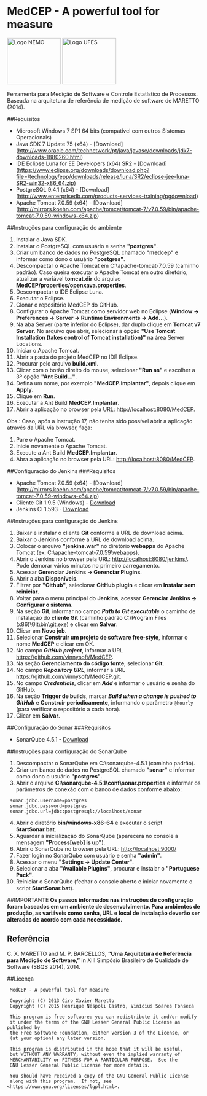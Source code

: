# MedCEP - A powerful tool for measure
<img src="https://github.com/vinnysoft/MedCEP/blob/master/Addons/web/naviox/images/nemo.jpg" alt="Logo NEMO" width="140px" height="120px"/> <img src="https://github.com/vinnysoft/MedCEP/blob/master/Addons/web/naviox/images/ufes.png" alt="Logo UFES" width="140px" height="120px"/>

Ferramenta para Medição de Software e Controle Estatístico de Processos. 
<br/>Baseada na arquitetura de referência de medição de software de MARETTO (2014).

##Requisitos
- Microsoft Windows 7 SP1 64 bits (compatível com outros Sistemas Operacionais)
- Java SDK 7 Update 75 (x64) - [Download] (http://www.oracle.com/technetwork/pt/java/javase/downloads/jdk7-downloads-1880260.html)
- IDE Eclipse Luna for EE Developers (x64) SR2 - [Download] (https://www.eclipse.org/downloads/download.php?file=/technology/epp/downloads/release/luna/SR2/eclipse-jee-luna-SR2-win32-x86_64.zip)
- PostgreSQL 9.4.1 (x64) - [Download] (http://www.enterprisedb.com/products-services-training/pgdownload)
- Apache Tomcat 7.0.59 (x64) - [Download] (http://mirrors.koehn.com/apache/tomcat/tomcat-7/v7.0.59/bin/apache-tomcat-7.0.59-windows-x64.zip)

##Instruções para configuração do ambiente
1. Instalar o Java SDK.
2. Instalar o PostgreSQL com usuário e senha <b>"postgres"</b>.
3. Criar um banco de dados no PostgreSQL chamado <b>"medcep"</b> e informar como dono o usuário <b>"postgres"</b>.
4. Descompactar o Apache Tomcat em C:\apache-tomcat-7.0.59 (caminho padrão). Caso queira executar o Apache Tomcat em outro diretório, atualizar a variável <b>tomcat.dir</b> do arquivo <b>MedCEP/properties/openxava.properties</b>. 
5. Descompactar o IDE Eclipse Luna.
6. Executar o Eclipse.
7. Clonar o repositório MedCEP do GitHub.
8. Configurar o Apache Tomcat como servidor web no Eclipse (<b>Window -> Preferences -> Server -> Runtime Environments -> Add...</b>). 
9. Na aba Server (parte inferior do Eclipse), dar duplo clique em <b>Tomcat v7 Server</b>. No arquivo que abrir, selecionar a opção <b>"Use Tomcat Installation (takes control of Tomcat installation)"</b> na área Server Locations. 
10. Iniciar o Apache Tomcat.
11. Abrir a pasta do projeto MedCEP no IDE Eclipse.
12. Procurar pelo arquivo <b>build.xml</b>.
13. Clicar com o botão direito do mouse, selecionar <b>"Run as"</b> e escolher a 3º opção <b>"Ant Build..."</b>.
14. Defina um nome, por exemplo <b>"MedCEP.Implantar"</b>, depois clique em <b>Apply</b>.
15. Clique em <b>Run</b>.
16. Executar a Ant Build <b>MedCEP.Implantar</b>.
17. Abrir a aplicação no browser pela URL: [http://localhost:8080/MedCEP](http://localhost:8080/MedCEP).

Obs.: Caso, após a instrução 17, não tenha sido possível abrir a aplicação através da URL via browser, faça:

1. Pare o Apache Tomcat.
2. Inicie novamente o Apache Tomcat.
3. Execute a Ant Build <b>MedCEP.Implantar</b>.
4. Abra a aplicação no browser pela URL: [http://localhost:8080/MedCEP](http://localhost:8080/MedCEP).

##Configuração do Jenkins
###Requisitos

- Apache Tomcat 7.0.59 (x64) - [Download] (http://mirrors.koehn.com/apache/tomcat/tomcat-7/v7.0.59/bin/apache-tomcat-7.0.59-windows-x64.zip)
- Cliente Git 1.9.5 (Windows) - [Download](https://github.com/msysgit/msysgit/releases/download/Git-1.9.5-preview20150319/Git-1.9.5-preview20150319.exe)
- Jenkins CI 1.593 - [Download](http://mirrors.jenkins-ci.org/war/1.593/jenkins.war)

##Instruções para configuração do Jenkins

1. Baixar e instalar o cliente **Git** conforme a URL de download acima.
1. Baixar o <b>Jenkins</b> conforme a URL de download acima.
2. Colocar o arquivo <b>"jenkins.war"</b> no diretório <b>webapps</b> do Apache Tomcat (ex: C:\apache-tomcat-7.0.59\webapps).
3. Abrir o Jenkins no browser pela URL: [http://localhost:8080/jenkins/](http://localhost:8080/jenkins/). Pode demorar vários minutos no primeiro carregamento.
4. Acessar **Gerenciar Jenkins -> Gerenciar Plugins**.
5. Abrir a aba **Disponíveis**.
6. Filtrar por **"Github"**, selecionar **GitHub plugin** e clicar em **Instalar sem reiniciar**.
7. Voltar para o menu principal do **Jenkins**, acessar **Gerenciar Jenkins -> Configurar o sistema**.
8. Na seção **Git**, informar no campo 	***Path to Git executable*** o caminho de instalação do **cliente Git** (caminho padrão C:\Program Files (x86)\Git\bin\git.exe) e clicar em **Salvar**.
7. Clicar em **Novo job**.
8. Selecionar **Construir um projeto de software free-style**, informar o nome **MedCEP** e clicar em OK.
9. No campo ***GitHub project***, informar a URL https://github.com/vinnysoft/MedCEP.
9. Na seção **Gerenciamento do código fonte**, selecionar **Git**.
10. No campo ***Repository URL***, informar a URL https://github.com/vinnysoft/MedCEP.git.
11. No campo ***Credentials***, clicar em ***Add*** e informar o usuário e senha do GitHub.
12. Na seção **Trigger de builds**, marcar ***Build when a change is pushed to GitHub*** e **Construir periodicamente**, informando o parâmetro `@hourly` (para verificar o repositório a cada hora). 
13. Clicar em **Salvar**.

##Configuração do Sonar
###Requisitos

- SonarQube 4.5.1 - [Download](http://dist.sonar.codehaus.org/sonarqube-4.5.1.zip)

##Instruções para configuração do SonarQube

1. Descompactar o SonarQube em C:\sonarqube-4.5.1 (caminho padrão).
2. Criar um banco de dados no PostgreSQL chamado <b>"sonar"</b> e informar como dono o usuário <b>"postgres"</b>.
3. Abrir o arquivo **C:\sonarqube-4.5.1\conf\sonar.properties** e informar os parâmetros de conexão com o banco de dados conforme abaixo:

 ```
  sonar.jdbc.username=postgres
  sonar.jdbc.password=postgres
  sonar.jdbc.url=jdbc:postgresql://localhost/sonar
 ```
4. Abrir o diretório **bin/windows-x86-64** e executar o script **StartSonar.bat**.
5. Aguardar a inicialização do SonarQube (aparecerá no console a mensagem **"Process[web] is up"**).
5. Abrir o SonarQube no browser pela URL: [http://localhost:9000/](http://localhost:9000/)
6. Fazer login no SonarQube com usuário e senha **"admin"**.
7. Acessar o menu **"Settings -> Update Center"**.
8. Selecionar a aba **"Available Plugins"**, procurar e instalar o **"Portuguese Pack"**.
9. Reiniciar o SonarQube (fechar o console aberto e iniciar novamente o script **StartSonar.bat**).

<!---
##Configuração do Mantis Bug Tracking
###Requisitos
- Wamp Server 2.5 (Windows + Apache + MySQL + PHP server) (x64) - [Download](http://sourceforge.net/projects/wampserver/files/WampServer%202/Wampserver%202.5/wampserver2.5-Apache-2.4.9-Mysql-5.6.17-php5.5.12-64b.exe/download)
- Mantis Bug Tracking 1.2.19 - [Download] (http://sourceforge.net/projects/mantisbt/files/mantis-stable/1.2.19/mantisbt-1.2.19.zip/download)
 
###Instruções para configuração
1. Instalar o Wamp Server 2.5
2. Alterar o idioma para Português (clicar com botão direito do mouse no ícone do Wamp Server 2.5 na bandeja do Windows, depois em <b>"Language -> portuguese"</b>).
2. Abrir o phpMyAdmin (clicar no ícone do Wamp Server 2.5 na bandeja do Windows, depois em <b>"phpMyAdmin"</b>).
3. Clicar em <b>Utilizadores</b> no menu superior.
4. Clicar em <b>Alterar Privilégios</b> para o utilizador <b>root</b> na máquina <b>localhost</b>.
5. No grupo <b>Alterar a palavra-passe</b>, informar a senha root e clicar em <b>Executar</b>.
3. Clicar em <b>New</b> no menu lateral esquerdo, para criar o banco de dados para o Mantis Bug Tracking.
4. Informar o nome <b>"mantis"</b> e clicar em <b>Criar</b>.
5. O banco de dados <b>"mantis"</b> aparecerá na listagem logo abaixo (na mesma tela). Clicar em <b>Verificar Privilégios</b>.
6. Clicar em <b>Adicionar utilizador</b>.
7. Informar User name: mantis, Host: localhost, Palavra-passe: mantis, Re-type: mantis, clicar em <b>"Executar"</b>.
2. Abrir o diretório <b>"www"</b> (clicar no ícone do Wamp Server 2.5 na bandeja do Windows, depois em <b>"diretório www"</b>).
3. Descompactar o arquivo zip do Mantis Bug Tracking no <b>"diretório www"</b>.
4. Renomear a pasta do Mantis Bug Tracking de <b>"mantisbt-1.2.19"</b> para <b>"mantis"</b>.
5. Acessar a URL: [http://localhost/mantis/](http://localhost/mantis/)
6. Informar <b>Type of Database: MySQL (default), Hostname: localhost, Username: mantis, Password: mantis, Database name: mantis</b>, clicar em <b>"Install/Upgrade Database"</b>.
7. Após a instalação, acessar novamente a URL [http://localhost/mantis/](http://localhost/mantis/)
8. Informar o usuário <b>Administrator</b> e senha <b>root</b> para acessar o Mantis Bug Tracking.
-->

##IMPORTANTE
<b>Os passos informados nas instruções de configuração foram baseados em um ambiente de desenvolvimento. Para ambientes de produção, as variáveis como senha, URL e local de instalação deverão ser alteradas de acordo com cada necessidade.</b>

## Referência
C. X. MARETTO and M. P. BARCELLOS, <b>“Uma Arquitetura de Referência para Medição de Software,”</b> in XIII Simpósio Brasileiro de Qualidade de Software (SBQS 2014), 2014.

##Licença
```
 MedCEP - A powerful tool for measure
 
 Copyright (C) 2013 Ciro Xavier Maretto
 Copyright (C) 2015 Henrique Néspoli Castro, Vinícius Soares Fonseca                          

 This program is free software: you can redistribute it and/or modify
 it under the terms of the GNU Lesser General Public License as published by
 the Free Software Foundation, either version 3 of the License, or
 (at your option) any later version.

 This program is distributed in the hope that it will be useful,
 but WITHOUT ANY WARRANTY; without even the implied warranty of
 MERCHANTABILITY or FITNESS FOR A PARTICULAR PURPOSE.  See the
 GNU Lesser General Public License for more details.

 You should have received a copy of the GNU General Public License
 along with this program.  If not, see <https://www.gnu.org/licenses/lgpl.html>.
```

